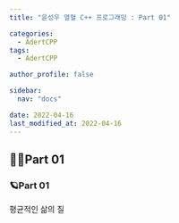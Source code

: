 ```yaml
---
title: "윤성우 열혈 C++ 프로그래밍 : Part 01"

categories:
  - AdertCPP
tags:
  - AdertCPP

author_profile: false

sidebar:
  nav: "docs"

date: 2022-04-16
last_modified_at: 2022-04-16
---
```



## 🙇‍♀️Part 01


### 🪐Part 01

평균적인 삶의 질